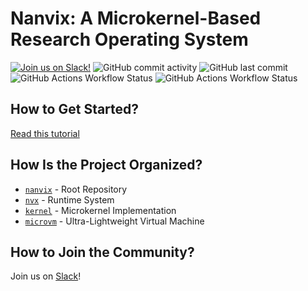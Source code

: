 # Nanvix: A Microkernel-Based Research Operating System

[![Join us on Slack!](https://img.shields.io/badge/chat-on%20Slack-e01563.svg)](https://join.slack.com/t/nanvix/shared_invite/zt-1yu30bs28-nsNmw8IwCyh6MBBV~B~X7w)
![GitHub commit activity](https://img.shields.io/github/commit-activity/m/nanvix/kernel)
![GitHub last commit](https://img.shields.io/github/last-commit/nanvix/kernel)
![GitHub Actions Workflow Status](https://img.shields.io/github/actions/workflow/status/nanvix/nanvix/x86-debug.yml?branch=dev&label=x86%20Debug%20Build)
![GitHub Actions Workflow Status](https://img.shields.io/github/actions/workflow/status/nanvix/nanvix/x86-release.yml?branch=dev&label=x86%20Release%20Build)

## How to Get Started?

[Read this tutorial](https://github.com/nanvix/nanvix/blob/dev/doc/setup.md)

## How Is the Project Organized?
- [`nanvix`](https://github.com/nanvix/nanvix) - Root Repository
- [`nvx`](https://github.com/nanvix/nvx) - Runtime System
- [`kernel`](https://github.com/nanvix/kernel) - Microkernel Implementation
- [`microvm`](https://github.com/nanvix/microvm) - Ultra-Lightweight Virtual Machine
  
## How to Join the Community?

Join us on [Slack](https://join.slack.com/t/nanvix/shared_invite/zt-1yu30bs28-nsNmw8IwCyh6MBBV~B~X7w)!
